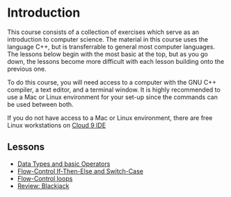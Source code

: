 # Introduction
This course consists of a collection of exercises which serve as an introduction
to computer science. The material in this course uses the language C++, but is
transferrable to general most computer languages. The lessons below begin with
the most basic at the top, but as you go down, the lessons become more difficult
with each lesson building onto the previous one.

To do this course, you will need access to a computer with the GNU C++ compiler,
a text editor, and a terminal window. It is highly recommended to use a Mac or
Linux environment for your set-up since the commands can be used between both.

If you do not have access to a Mac or Linux environment, there are free Linux 
workstations on [Cloud 9 IDE](http://c9.io)

## Lessons
* [Data Types and basic Operators](basic-math/README.md)
* [Flow-Control If-Then-Else and Switch-Case](flow-control/README.md)
* [Flow-Control loops](loops/README.md)
* [Review: Blackjack](flow-control/README.md)